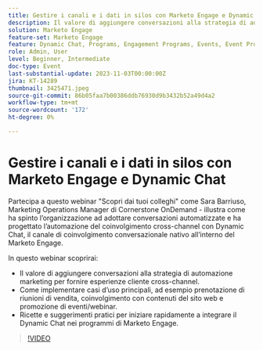 ```yaml
---
title: Gestire i canali e i dati in silos con Marketo Engage e Dynamic Chat
description: Il valore di aggiungere conversazioni alla strategia di automazione marketing per fornire esperienze cliente cross-channel.  Come implementare casi d’uso principali, ad esempio prenotazione di riunioni di vendita, coinvolgimento con contenuti del sito web e promozione di eventi/webinar.  Ricette e suggerimenti pratici per iniziare rapidamente a integrare il Dynamic Chat nei programmi di Marketo Engage.
solution: Marketo Engage
feature-set: Marketo Engage
feature: Dynamic Chat, Programs, Engagement Programs, Events, Event Programs
role: Admin, User
level: Beginner, Intermediate
doc-type: Event
last-substantial-update: 2023-11-03T00:00:00Z
jira: KT-14289
thumbnail: 3425471.jpeg
source-git-commit: 86b05faa7b00386ddb76930d9b3432b52a49d4a2
workflow-type: tm+mt
source-wordcount: '172'
ht-degree: 0%

---
```



# Gestire i canali e i dati in silos con Marketo Engage e Dynamic Chat

Partecipa a questo webinar &quot;Scopri dai tuoi colleghi&quot; come Sara Barriuso, Marketing Operations Manager di Cornerstone OnDemand - illustra come ha spinto l’organizzazione ad adottare conversazioni automatizzate e ha progettato l’automazione del coinvolgimento cross-channel con Dynamic Chat, il canale di coinvolgimento conversazionale nativo all’interno del Marketo Engage.

In questo webinar scoprirai:

* Il valore di aggiungere conversazioni alla strategia di automazione marketing per fornire esperienze cliente cross-channel.
* Come implementare casi d’uso principali, ad esempio prenotazione di riunioni di vendita, coinvolgimento con contenuti del sito web e promozione di eventi/webinar.
* Ricette e suggerimenti pratici per iniziare rapidamente a integrare il Dynamic Chat nei programmi di Marketo Engage.

>[!VIDEO](https://video.tv.adobe.com/v/3425471/?learn=on)